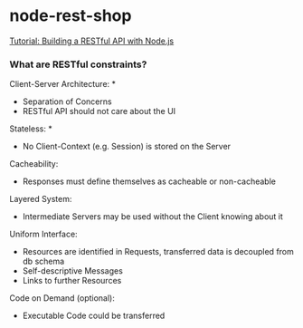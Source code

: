 # node-rest-shop

[Tutorial: Building a RESTful API with Node.js](https://www.youtube.com/playlist?list=PL55RiY5tL51q4D-B63KBnygU6opNPFk_q)

### What are RESTful constraints?

Client-Server Architecture: *
- Separation of Concerns
- RESTful API should not care about the UI

Stateless: *
- No Client-Context (e.g. Session) is stored on the Server

Cacheability:
- Responses must define themselves as cacheable or non-cacheable

Layered System:
- Intermediate Servers may be used without the Client knowing about it

Uniform Interface:
- Resources are identified in Requests, transferred data is decoupled from db schema
- Self-descriptive Messages
- Links to further Resources

Code on Demand (optional):
- Executable Code could be transferred